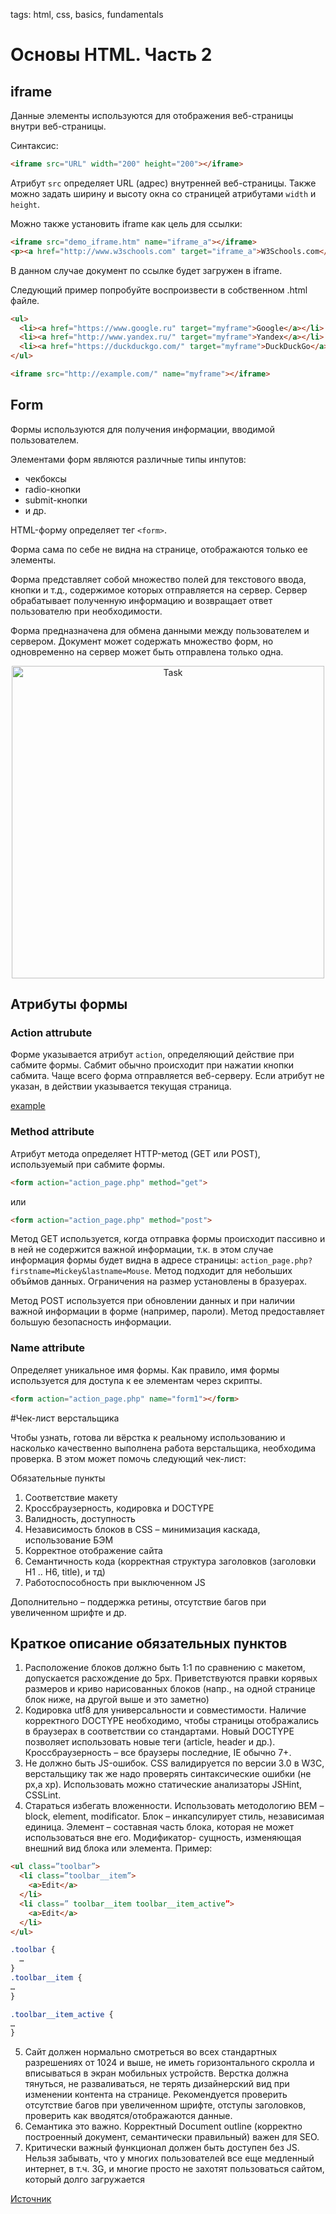 tags: html, css, basics, fundamentals

# Основы HTML. Часть 2

## iframe

Данные элементы используются для отображения веб-страницы внутри веб-страницы.

Синтаксис:

```html
<iframe src="URL" width="200" height="200"></iframe>
```

Атрибут `src` определяет URL (адрес) внутренней веб-страницы. Также можно задать ширину и высоту окна со страницей атрибутами `width` и `height`.

Можно также установить iframe как цель для ссылки:

```html
<iframe src="demo_iframe.htm" name="iframe_a"></iframe>
<p><a href="http://www.w3schools.com" target="iframe_a">W3Schools.com</a></p>
```

В данном случае документ по ссылке будет загружен в iframe.

Следующий пример попробуйте воспроизвести в собственном .html файле.

```html
<ul>
  <li><a href="https://www.google.ru" target="myframe">Google</a></li>
  <li><a href="http://www.yandex.ru/" target="myframe">Yandex</a></li>
  <li><a href="https://duckduckgo.com/" target="myframe">DuckDuckGo</a></li>
</ul>

<iframe src="http://example.com/" name="myframe"></iframe>
```

## Form

Формы используются для получения информации, вводимой пользователем.

Элементами форм являются различные типы инпутов:

- чекбоксы
- radio-кнопки
- submit-кнопки
- и др.

HTML-форму определяет тег `<form>`.

Форма сама по себе не видна на странице, отображаются только ее элементы.

Форма представляет собой множество полей для текстового ввода, кнопки и т.д., содержимое которых отправляется на сервер. Сервер обрабатывает полученную информацию и возвращает ответ пользователю при необходимости.

Форма предназначена для обмена данными между пользователем и сервером. Документ может содержать множество форм, но одновременно на сервер может быть отправлена только одна.

<p align="center">
    <img
        width='500'
        title='Task'
        src="https://s3.amazonaws.com/media-p.slid.es/uploads/130700/images/1718218/pasted-from-clipboard.png"
    />
</p>

## Атрибуты формы

### Action attrubute

Форме указывается атрибут `action`, определяющий действие при сабмите формы. Сабмит обычно происходит при нажатии кнопки сабмита. Чаще всего форма отправляется веб-серверу. Если атрибут не указан, в действии указывается текущая страница.

[example](http://jsbin.com/voseni/edit?html,output)

### Method attribute

Атрибут метода определяет HTTP-метод (GET или POST), используемый при сабмите формы.

```html
<form action="action_page.php" method="get">
```

или

```html
<form action="action_page.php" method="post">
```

Метод GET используется, когда отправка формы происходит пассивно и в ней не содержится важной информации, т.к. в этом случае информация формы будет видна в адресе страницы: `action_page.php?firstname=Mickey&lastname=Mouse`. Метод подходит для небольших объймов данных. Ограничения на размер установлены в бразуерах.

Метод POST используется при обновлении данных и при наличии важной информации в форме (например, пароли). Метод предоставляет большую безопасность информации.

### Name attribute

Определяет уникальное имя формы. Как правило, имя формы используется для доступа к ее элементам через скрипты.

```html
<form action="action_page.php" name="form1"></form>
```

#Чек-лист верстальщика

Чтобы узнать, готова ли вёрстка к реальному использованию и насколько качественно выполнена работа верстальщика, необходима проверка.
В этом может помочь следующий чек-лист:

Обязательные пункты
1.	Соответствие макету
2.	Кроссбраузерность, кодировка и DOCTYPE
3.	Валидность, доступность
4.	Независимость блоков в CSS – минимизация каскада, использование БЭМ
5.	Корректное отображение сайта
6.	Семантичность кода (корректная структура заголовков (заголовки H1 .. H6, title), и тд)
7.	Работоспособность при выключенном JS

Дополнительно – поддержка ретины, отсутствие багов при увеличенном шрифте и др.

## Краткое описание обязательных пунктов
1. Расположение блоков должно быть 1:1 по сравнению с макетом, допускается расхождение до 5px. Приветствуются правки корявых размеров и криво нарисованных блоков (напр., на одной странице блок ниже, на другой выше и это заметно)
2. Кодировка utf8 для универсальности и совместимости. Наличие корректного DOCTYPE необходимо, чтобы страницы отображались в браузерах в соответствии со стандартами. Новый DOCTYPE позволяет использовать новые теги (article, header и др.). Кроссбраузерность – все браузеры последние, IE обычно 7+.
3. Не должно быть JS-ошибок. CSS валидируется по версии 3.0 в W3C, верстальщику так же надо проверять синтаксические ошибки (не px,а xp). Использовать можно статические анализаторы  JSHint, CSSLint.
4. Стараться избегать вложенности. Использовать методологию BEM – block, element, modificator. Блок – инкапсулирует стиль, независимая единица. Элемент – составная часть блока, которая не может использоваться вне его. Модификатор- сущность, изменяющая внешний вид блока или элемента. Пример:

```html
<ul class=”toolbar”>
  <li class=”toolbar__item”>
    <a>Edit</a>
  </li>
  <li class=” toolbar__item toolbar__item_active”>
    <a>Edit</a>
  </li>
</ul>
```

```css
.toolbar {
  …
}
.toolbar__item {
…
}

.toolbar__item_active {
…
}
```

5. Сайт должен нормально смотреться во всех стандартных разрешениях от 1024 и выше, не иметь горизонтального скролла и вписываться в экран мобильных устройств. Верстка должна тянуться, не разваливаться, не терять дизайнерский вид при изменении контента на странице. Рекомендуется проверить отсутствие багов при увеличенном шрифте, отступы заголовков, проверить как вводятся/отображаются данные.
6. Семантика это важно. Корректный Document outline (корректно построенный документ, семантически правильный) важен для SEO.
7. Критически важный функционал должен быть доступен без JS. Нельзя забывать, что у многих пользователей все еще медленный интернет, в т.ч. 3G, и многие просто не захотят пользоваться сайтом, который долго загружается

[Источник](https://habr.com/post/114256)
